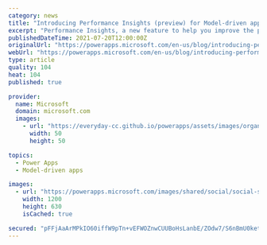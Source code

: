 ```yaml
---
category: news
title: "Introducing Performance Insights (preview) for Model-driven apps"
excerpt: "Performance Insights, a new feature to help you improve the performance of your Model-driven apps, is now available in public preview!"
publishedDateTime: 2021-07-20T12:00:00Z
originalUrl: "https://powerapps.microsoft.com/en-us/blog/introducing-performance-insights-preview-for-model-driven-apps/"
webUrl: "https://powerapps.microsoft.com/en-us/blog/introducing-performance-insights-preview-for-model-driven-apps/"
type: article
quality: 104
heat: 104
published: true

provider:
  name: Microsoft
  domain: microsoft.com
  images:
    - url: "https://everyday-cc.github.io/powerapps/assets/images/organizations/microsoft.com-50x50.jpg"
      width: 50
      height: 50

topics:
  - Power Apps
  - Model-driven apps

images:
  - url: "https://powerapps.microsoft.com/images/shared/social/social-share-post-ignite.png"
    width: 1200
    height: 630
    isCached: true

secured: "pFFjAaArMPkIO60iffW9pTn+vEFWOZnwCUUBoHsLanbE/ZOdw7/S6nBmU0ket3Iw9RDpH8b9HAvFmd+S1rW7grLAtCOopvRT1cRxNnjhXKNKvU88KLCFvCwQcTuaMIFv24mNNON1rnWU+SrJJwHo8MZTUwzgIIV7UE2Yn12JvEC7dvAvUkD7M/Mm5aveCgSsS3hloX9h7CueUKgnhJW0BCZhtsJFrzo+ktdmZeffK9nTSLNRnkm2sZBZLGLjqsSKIkJkmUXqUGwsYzxSaVgTRW6ad2mSJqBywAQAWlVHXdeYJXZ/vYjIo1fO1FkQmoaFK/lmfh0aWOIdRa8Ob9TUzjtQtstrBN1/tYz7OAo5Y/s=;tUOz3F30VEYzmcKHNx1qZg=="
---
```


